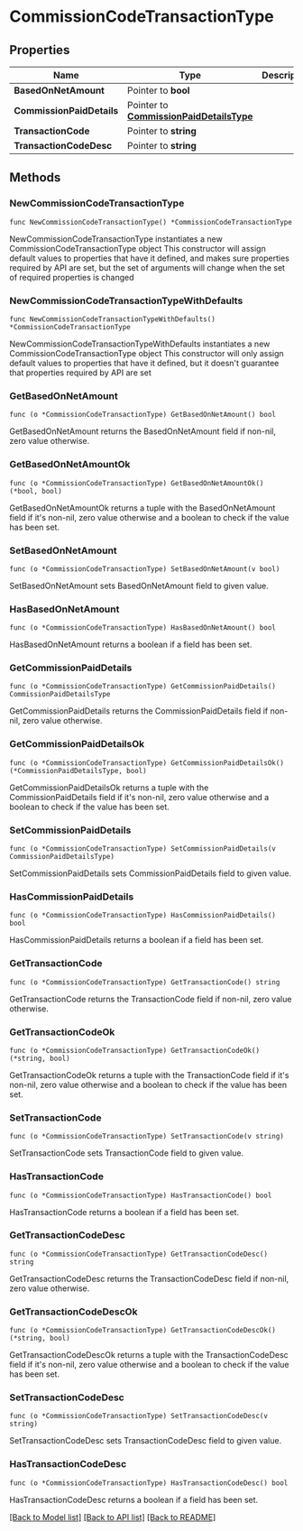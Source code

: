 # CommissionCodeTransactionType

## Properties

Name | Type | Description | Notes
------------ | ------------- | ------------- | -------------
**BasedOnNetAmount** | Pointer to **bool** |  | [optional] 
**CommissionPaidDetails** | Pointer to [**CommissionPaidDetailsType**](CommissionPaidDetailsType.md) |  | [optional] 
**TransactionCode** | Pointer to **string** |  | [optional] 
**TransactionCodeDesc** | Pointer to **string** |  | [optional] 

## Methods

### NewCommissionCodeTransactionType

`func NewCommissionCodeTransactionType() *CommissionCodeTransactionType`

NewCommissionCodeTransactionType instantiates a new CommissionCodeTransactionType object
This constructor will assign default values to properties that have it defined,
and makes sure properties required by API are set, but the set of arguments
will change when the set of required properties is changed

### NewCommissionCodeTransactionTypeWithDefaults

`func NewCommissionCodeTransactionTypeWithDefaults() *CommissionCodeTransactionType`

NewCommissionCodeTransactionTypeWithDefaults instantiates a new CommissionCodeTransactionType object
This constructor will only assign default values to properties that have it defined,
but it doesn't guarantee that properties required by API are set

### GetBasedOnNetAmount

`func (o *CommissionCodeTransactionType) GetBasedOnNetAmount() bool`

GetBasedOnNetAmount returns the BasedOnNetAmount field if non-nil, zero value otherwise.

### GetBasedOnNetAmountOk

`func (o *CommissionCodeTransactionType) GetBasedOnNetAmountOk() (*bool, bool)`

GetBasedOnNetAmountOk returns a tuple with the BasedOnNetAmount field if it's non-nil, zero value otherwise
and a boolean to check if the value has been set.

### SetBasedOnNetAmount

`func (o *CommissionCodeTransactionType) SetBasedOnNetAmount(v bool)`

SetBasedOnNetAmount sets BasedOnNetAmount field to given value.

### HasBasedOnNetAmount

`func (o *CommissionCodeTransactionType) HasBasedOnNetAmount() bool`

HasBasedOnNetAmount returns a boolean if a field has been set.

### GetCommissionPaidDetails

`func (o *CommissionCodeTransactionType) GetCommissionPaidDetails() CommissionPaidDetailsType`

GetCommissionPaidDetails returns the CommissionPaidDetails field if non-nil, zero value otherwise.

### GetCommissionPaidDetailsOk

`func (o *CommissionCodeTransactionType) GetCommissionPaidDetailsOk() (*CommissionPaidDetailsType, bool)`

GetCommissionPaidDetailsOk returns a tuple with the CommissionPaidDetails field if it's non-nil, zero value otherwise
and a boolean to check if the value has been set.

### SetCommissionPaidDetails

`func (o *CommissionCodeTransactionType) SetCommissionPaidDetails(v CommissionPaidDetailsType)`

SetCommissionPaidDetails sets CommissionPaidDetails field to given value.

### HasCommissionPaidDetails

`func (o *CommissionCodeTransactionType) HasCommissionPaidDetails() bool`

HasCommissionPaidDetails returns a boolean if a field has been set.

### GetTransactionCode

`func (o *CommissionCodeTransactionType) GetTransactionCode() string`

GetTransactionCode returns the TransactionCode field if non-nil, zero value otherwise.

### GetTransactionCodeOk

`func (o *CommissionCodeTransactionType) GetTransactionCodeOk() (*string, bool)`

GetTransactionCodeOk returns a tuple with the TransactionCode field if it's non-nil, zero value otherwise
and a boolean to check if the value has been set.

### SetTransactionCode

`func (o *CommissionCodeTransactionType) SetTransactionCode(v string)`

SetTransactionCode sets TransactionCode field to given value.

### HasTransactionCode

`func (o *CommissionCodeTransactionType) HasTransactionCode() bool`

HasTransactionCode returns a boolean if a field has been set.

### GetTransactionCodeDesc

`func (o *CommissionCodeTransactionType) GetTransactionCodeDesc() string`

GetTransactionCodeDesc returns the TransactionCodeDesc field if non-nil, zero value otherwise.

### GetTransactionCodeDescOk

`func (o *CommissionCodeTransactionType) GetTransactionCodeDescOk() (*string, bool)`

GetTransactionCodeDescOk returns a tuple with the TransactionCodeDesc field if it's non-nil, zero value otherwise
and a boolean to check if the value has been set.

### SetTransactionCodeDesc

`func (o *CommissionCodeTransactionType) SetTransactionCodeDesc(v string)`

SetTransactionCodeDesc sets TransactionCodeDesc field to given value.

### HasTransactionCodeDesc

`func (o *CommissionCodeTransactionType) HasTransactionCodeDesc() bool`

HasTransactionCodeDesc returns a boolean if a field has been set.


[[Back to Model list]](../README.md#documentation-for-models) [[Back to API list]](../README.md#documentation-for-api-endpoints) [[Back to README]](../README.md)


